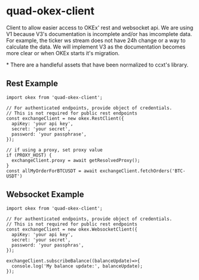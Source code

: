 # quad-okex-client

Client to allow easier access to OKEx' rest and websocket api.  We are using V1 because V3's documentation is incomplete and/or has imcomplete data.  For example, the ticker ws stream does not have 24h change or a way to calculate the data.  We will implement V3 as the documentation becomes more clear or when OKEx starts it's migration.

\* There are a handleful assets that have been normalized to ccxt's library. 

## Rest Example

```
import okex from 'quad-okex-client';

// For authenticated endpoints, provide object of credentials.  
// This is not required for public rest endpoints
const exchangeClient = new okex.RestClient({
  apiKey: 'your api key',
  secret: 'your secret',
  password: 'your passphrase',
});

// if using a proxy, set proxy value
if (PROXY_HOST) {
  exchangeClient.proxy = await getResolvedProxy();
}
const allMyOrderForBTCUSDT = await exchangeClient.fetchOrders('BTC-USDT')

```

## Websocket Example

```
import okex from 'quad-okex-client';

// For authenticated endpoints, provide object of credentials.  
// This is not required for public rest endpoints
const exchangeClient = new okex.WebsocketClient({
  apiKey: 'your api key',
  secret: 'your secret',
  password: 'your passphras',
});

exchangeClient.subscribeBalance((balanceUpdate)=>{
  console.log('My balance update:', balanceUpdate);
});

```
